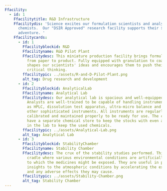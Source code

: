 ```yaml
---
Ffacility:
  - id: 1
    Ffacilitytitle: R&D Infrastructure
    Ffacilitydis: 'Science excites our formulation scientists and analytical
      chemists.  Our "DSIR Approved" research facility supports their scientific
      adventure. '
    Ffacilitycards:
      - id: 1
        Ffacilityblockid: R&D
        Ffacilityname: R&D Pilot Plant
        Ffacilitydesc: This miniature production facility brings formulations to life -
          from paper to product. Fully equipped with granulation to coating, it
          shapes our scientists' ideas and encourages them to push their
          critical thinking.
        ffacilitypic: ../assets/R-and-D-Pilot-Plant.png
        alt_tag: Drug research and development
      - id: 2
        Ffacilityblockid: AnalyticalLab
        Ffacilityname: Analytical Lab
        Ffacilitydesc: Our analytical lab is spacious and well-equipped with facilities.
          Analysts are well-trained to be capable of handling instruments such
          as HPLC, dissolution test apparatus, ultra-micro balance and many
          other sophisticated instruments. All instruments are regularly
          calibrated and maintained properly to be ready for use. The chemicals
          have a separate chemical store to keep the stocks with even amenities
          in the lab to keep the used chemicals.
        ffacilitypic: ../assets/Analytical-Lab.png
        alt_tag: Analytical Lab
      - id: 3
        Ffacilityblockid: StabilityChamber
        Ffacilityname: Stability Chamber
        Ffacilitydesc: The crux of the stability studies performed. This forms the
          cradle where various environmental conditions are artificially created
          to which the medicines might be exposed. They are useful in providing
          insights to the atmospheric conditions by accelerating the exposure
          and any adverse effects they may cause.
        ffacilitypic: ../assets/Stability-Chamber.png
        alt_tag: Stability Chamber
---
```

